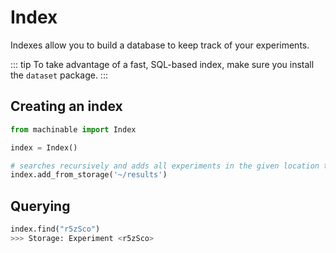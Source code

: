 # Index

Indexes allow you to build a database to keep track of your experiments. 

::: tip
To take advantage of a fast, SQL-based index, make sure you install the `dataset` package.
:::

## Creating an index

```python
from machinable import Index

index = Index()

# searches recursively and adds all experiments in the given location to the index
index.add_from_storage('~/results') 
```

## Querying

```python
index.find("r5zSco")
>>> Storage: Experiment <r5zSco>
```